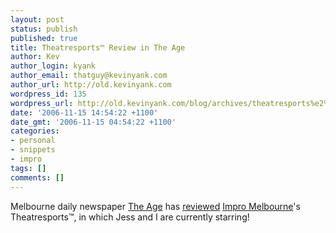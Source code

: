 ```yaml
---
layout: post
status: publish
published: true
title: Theatresports™ Review in The Age
author: Kev
author_login: kyank
author_email: thatguy@kevinyank.com
author_url: http://old.kevinyank.com
wordpress_id: 135
wordpress_url: http://old.kevinyank.com/blog/archives/theatresports%e2%84%a2-review-in-the-age/
date: '2006-11-15 14:54:22 +1100'
date_gmt: '2006-11-15 04:54:22 +1100'
categories:
- personal
- snippets
- impro
tags: []
comments: []
---
```

<p>Melbourne daily newspaper <a href="http://www.theage.com.au/">The Age</a> has <a href="http://www.theage.com.au/news/arts-reviews/theatresports/2006/11/13/1163266444583.html">reviewed</a> <a href="http://www.impromelbourne.com.au/">Impro Melbourne</a>'s Theatresports™, in which Jess and I are currently starring!</p>
